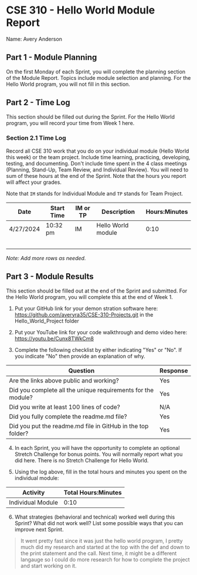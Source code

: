 # CSE 310 - Hello World Module Report

Name: Avery Anderson

## Part 1 - Module Planning

On the first Monday of each Sprint, you will complete the planning section of the Module Report.  Topics include module selection and planning.  For the Hello World program, you will not fill in this section.

## Part 2 - Time Log

This section should be filled out during the Sprint. For the Hello World program, you will record your time from Week 1 here.

### Section 2.1 Time Log

Record all CSE 310 work that you do on your individual module (Hello World this week) or the team project.  Include time learning, practicing, developing, testing, and documenting.  Don't include time spent in the 4 class meetings (Planning, Stand-Up, Team Review, and Individual Review).  You will need to sum of these hours at the end of the Sprint. Note that the hours you report will affect your grades.

Note that `IM` stands for Individual Module and `TP` stands for Team Project.

|Date      |Start Time|IM or TP|Description                                 |Hours:Minutes|
|----------|----------|--------|--------------------------------------------|-------------|
|4/27/2024|10:32 pm|IM|Hello World module|0:10|
||||||
|          |          |        |                                            |             |
|          |          |        |                                            |             |
|          |          |        |                                            |             |
|          |          |        |                                            |             |

_Note: Add more rows as needed._

## Part 3 - Module Results

This section should be filled out at the end of the Sprint and submitted.  For the Hello World program, you will complete this at the end of Week 1.

1. Put your GitHub link for your demon
stration software here: https://github.com/averyra35/CSE-310-Projects.git  in the Hello_World_Project folder

2. Put your YouTube link for your code walkthrough and demo video here: https://youtu.be/Cunx8TWkCm8 

3. Complete the following checklist by either indicating "Yes" or "No".  If you indicate "No" then provide an explanation of why.

|Question                                                    |Response|
|------------------------------------------------------------|--------|
|Are the links above public and working?                     |Yes|
|Did you complete all the unique requirements for the module?|Yes|
|Did you write at least 100 lines of code?                   |N/A|
|Did you fully complete the readme.md file?                  |Yes|
|Did you put the readme.md file in GitHub in the top folder? |Yes|

4. In each Sprint, you will have the opportunity to complete an optional Stretch Challenge for bonus points.  You will normally report what you did here.  There is no Stretch Challenge for Hello World.

5. Using the log above, fill in the total hours and minutes you spent on the individual module:

|Activity         |Total Hours:Minutes|
|-----------------|-------------------|
|Individual Module|0:10|


6. What strategies (behavioral and technical) worked well during this Sprint?  What did not work well?  List some possible ways that you can improve next Sprint.
> It went pretty fast since it was just the hello world program, I pretty much did my research and started at the top with the def and down to the print statement and the call. Next time, it might be a different langauge so I could do more research for how to complete the project and start working on it.
